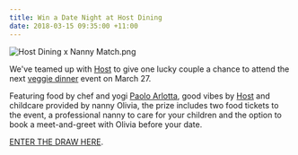 ```yaml
---
title: Win a Date Night at Host Dining
date: 2018-03-15 09:35:00 +11:00
---
```


![Host Dining x Nanny Match.png](/uploads/Host%20Dining%20x%20Nanny%20Match.png)

We've teamed up with [Host](https://www.hostdining.com.au) to give one lucky couple a chance to attend the next [veggie dinner](http://hostdining.com.au/monthly-dinners/) event on March 27.

Featuring food by chef and yogi [Paolo Arlotta](https://www.instagram.com/paolotancrediarlotta/), good vibes by [Host](https://www.instagram.com/hostbrunswick/) and childcare provided by nanny Olivia, the prize includes two food tickets to the event, a professional nanny to care for your children and the option to book a meet-and-greet with Olivia before your date. 

[ENTER THE DRAW HERE](https://www.instagram.com/p/BgUkBGAldzt/?taken-by=nannymatch). 